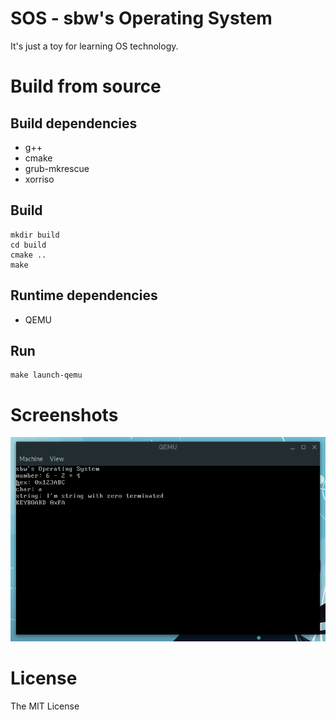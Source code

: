 
# SOS - sbw's Operating System
It's just a toy for learning OS technology.

# Build from source

## Build dependencies
- g++
- cmake
- grub-mkrescue
- xorriso

## Build
```shell
mkdir build
cd build
cmake ..
make
```

## Runtime dependencies
- QEMU

## Run
```shell
make launch-qemu
```

# Screenshots
![sos screenshots](screenshots/2018-07-21-115918_746x484_scrot.png)

# License
The MIT License
